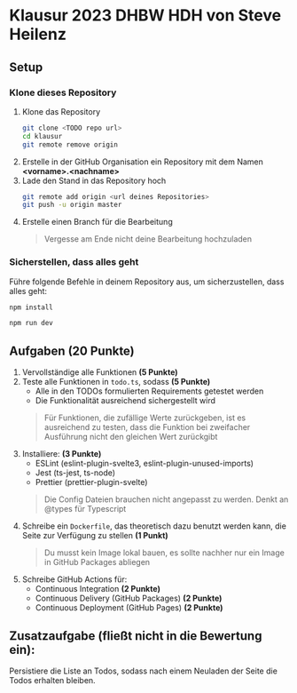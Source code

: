 # Klausur 2023 DHBW HDH von Steve Heilenz

## Setup

### Klone dieses Repository

1. Klone das Repository
    ```bash
    git clone <TODO repo url>
    cd klausur
    git remote remove origin
    ```
2. Erstelle in der GitHub Organisation ein Repository mit dem Namen **\<vorname>.\<nachname>**
3. Lade den Stand in das Repository hoch
   ```bash
   git remote add origin <url deines Repositories>
   git push -u origin master
   ```
4. Erstelle einen Branch für die Bearbeitung
   > Vergesse am Ende nicht deine Bearbeitung hochzuladen

### Sicherstellen, dass alles geht

Führe folgende Befehle in deinem Repository aus, um sicherzustellen, dass alles geht:

```bash
npm install

npm run dev
```

## Aufgaben **(20 Punkte)**

1. Vervollständige alle Funktionen **(5 Punkte)**
2. Teste alle Funktionen in `todo.ts`, sodass **(5 Punkte)**
   * Alle in den TODOs formulierten Requirements getestet werden
   * Die Funktionalität ausreichend sichergestellt wird
   > Für Funktionen, die zufällige Werte zurückgeben, ist es ausreichend zu testen, dass die Funktion bei zweifacher Ausführung nicht den gleichen Wert zurückgibt
3. Installiere: **(3 Punkte)**
   * ESLint (eslint-plugin-svelte3, eslint-plugin-unused-imports)
   * Jest (ts-jest, ts-node)
   * Prettier (prettier-plugin-svelte)
   > Die Config Dateien brauchen nicht angepasst zu werden.
   > Denkt an @types für Typescript
4. Schreibe ein `Dockerfile`, das theoretisch dazu benutzt werden kann, die Seite zur Verfügung zu stellen **(1 Punkt)**
   > Du musst kein Image lokal bauen, es sollte nachher nur ein Image in GitHub Packages abliegen
5. Schreibe GitHub Actions für:
   * Continuous Integration **(2 Punkte)**
   * Continuous Delivery (GitHub Packages) **(2 Punkte)**
   * Continuous Deployment (GitHub Pages) **(2 Punkte)**

## Zusatzaufgabe (fließt nicht in die Bewertung ein):

Persistiere die Liste an Todos, sodass nach einem Neuladen der Seite die Todos erhalten bleiben.
